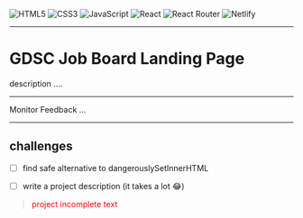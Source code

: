 ![HTML5](https://img.shields.io/badge/html5-%23E34F26.svg?style=for-the-badge&logo=html5&logoColor=white)
![CSS3](https://img.shields.io/badge/css3-%231572B6.svg?style=for-the-badge&logo=css3&logoColor=white)
![JavaScript](https://img.shields.io/badge/javascript-%23323330.svg?style=for-the-badge&logo=javascript&logoColor=%23F7DF1E)
![React](https://img.shields.io/badge/react-%2320232a.svg?style=for-the-badge&logo=react&logoColor=%2361DAFB)
![React Router](https://img.shields.io/badge/React_Router-CA4245?style=for-the-badge&logo=react-router&logoColor=white)
![Netlify](https://img.shields.io/badge/netlify-%23000000.svg?style=for-the-badge&logo=netlify&logoColor=#00C7B7)
<!-- ![Styled Components](https://img.shields.io/badge/styled--components-DB7093?style=for-the-badge&logo=styled-components&logoColor=white) -->

--------------------

# GDSC Job Board Landing Page
description ....

--------------------
Monitor Feedback ...
<!--
![monitor-feedback](/relative/monitor-feedback.svg)
![responsive-design](/relative/responsive-9-_-10.svg)
![clean-code](/relative/clean-code-8-_-10.svg)
![final-rate](/relative/rate-a.svg)
-->
--------------------

## challenges 
- [ ] find safe alternative to dangerouslySetInnerHTML
- [ ] write a project description (it takes a lot 😂)


> <span style="color: red;">project incomplete</span>
<span style="color: red;">text</span>

